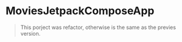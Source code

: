 # MoviesJetpackComposeApp
> This porject was refactor, otherwise is the same as the previes version.
